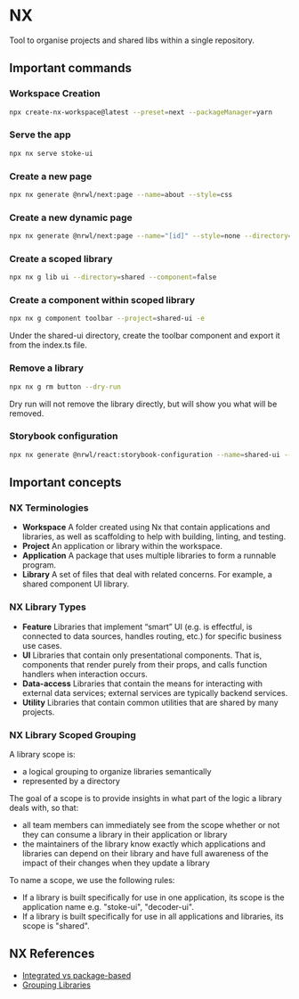 # NX

Tool to organise projects and shared libs within a single repository.

## Important commands

### Workspace Creation

```bash
npx create-nx-workspace@latest --preset=next --packageManager=yarn
```

### Serve the app

```bash
npx nx serve stoke-ui
```

### Create a new page

```bash
npx nx generate @nrwl/next:page --name=about --style=css
```

### Create a new dynamic page

```bash
npx nx generate @nrwl/next:page --name="[id]" --style=none --directory=user
```

### Create a scoped library

```bash
npx nx g lib ui --directory=shared --component=false
```

### Create a component within scoped library

```bash
npx nx g component toolbar --project=shared-ui -e
```

Under the shared-ui directory, create the toolbar component and export it from the index.ts file.

### Remove a library

```bash
npx nx g rm button --dry-run
```

Dry run will not remove the library directly, but will show you what will be removed.

### Storybook configuration

```bash
npx nx generate @nrwl/react:storybook-configuration --name=shared-ui --cypressDirectory=storybook-e2e --tsConfiguration=true
```

## Important concepts

### NX Terminologies

- **Workspace**
  A folder created using Nx that contain applications and libraries, as well as scaffolding to help with building, linting, and testing.
- **Project**
  An application or library within the workspace.
- **Application**
  A package that uses multiple libraries to form a runnable program.
- **Library**
  A set of files that deal with related concerns. For example, a shared component UI library.

### NX Library Types

- **Feature**
  Libraries that implement “smart” UI (e.g. is effectful, is connected to data sources, handles routing, etc.) for specific business use cases.
- **UI**
  Libraries that contain only presentational components. That is, components that render purely from their props, and calls function handlers when interaction occurs.
- **Data-access**
  Libraries that contain the means for interacting with external data services;
  external services are typically backend services.
- **Utility**
  Libraries that contain common utilities that are shared by many projects.

### NX Library Scoped Grouping

A library scope is:

- a logical grouping to organize libraries semantically
- represented by a directory

The goal of a scope is to provide insights in what part of the logic a library deals with, so that:

- all team members can immediately see from the scope whether or not they can consume a library in their application or library
- the maintainers of the library know exactly which applications and libraries can depend on their library and have full awareness of the impact of their changes when they update a library

To name a scope, we use the following rules:

- If a library is built specifically for use in one application, its scope is the application name e.g. "stoke-ui", "decoder-ui".
- If a library is built specifically for use in all applications and libraries, its scope is "shared".

## NX References

- [Integrated vs package-based](https://nx.dev/concepts/integrated-vs-package-based)
- [Grouping Libraries](https://nx.dev/more-concepts/grouping-libraries)
